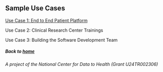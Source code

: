 ## Sample Use Cases

[Use Case 1: End to End Patient Platform](/pages/use_cases/use_case_one.md)

Use Case 2: Clinical Research Center Trainings

Use Case 3: Building the Software Development Team

##### Back to [home](https://data2health.github.io/CTS-Personas/)

###### A project of the National Center for Data to Health (Grant U24TR002306)
